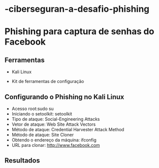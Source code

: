 # -ciberseguran-a-desafio-phishing
# Phishing para captura de senhas do Facebook

## Ferramentas

* Kali Linux

* Kit de ferramentas de configuração



## Configurando o Phishing no Kali Linux

* Acesso root:sudo su
* Iniciando o setoolkit: setoolkit
* Tipo de ataque: Social-Engineering Attacks
* Vetor de ataque: Web Site Attack Vectors
* Método de ataque: Credential Harvester Attack Method 
* Método de ataque: Site Cloner
* Obtendo o endereço da máquina: ifconfig
* URL para clonar: http://www.facebook.com

## Resultados
